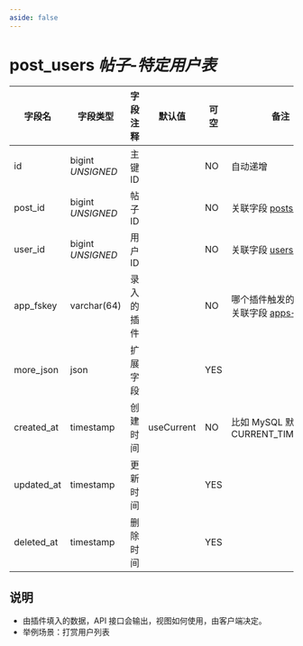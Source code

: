 ```yaml
---
aside: false
---
```


# post_users *帖子-特定用户表*

| 字段名 | 字段类型 | 字段注释 | 默认值 | 可空 | 备注 |
| --- | --- | --- | --- | --- | --- |
| id | bigint *UNSIGNED* | 主键 ID | | NO | 自动递增 |
| post_id | bigint *UNSIGNED* | 帖子 ID |  | NO | 关联字段 [posts->id](posts.md) |
| user_id | bigint *UNSIGNED* | 用户 ID |  | NO | 关联字段 [users->id](../users/users.md) |
| app_fskey | varchar(64) | 录入的插件 |  | NO | 哪个插件触发的记录<br>关联字段 [apps->fskey](../apps/apps.md) |
| more_json | json | 扩展字段 |  | YES |  |
| created_at | timestamp | 创建时间 | useCurrent | NO | 比如 MySQL 默认值为 CURRENT_TIMESTAMP |
| updated_at | timestamp | 更新时间 |  | YES |  |
| deleted_at | timestamp | 删除时间 |  | YES |  |

## 说明

- 由插件填入的数据，API 接口会输出，视图如何使用，由客户端决定。
- 举例场景：打赏用户列表